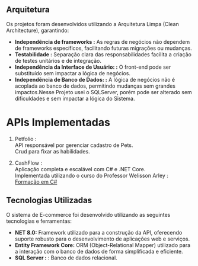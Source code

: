 ## Arquitetura
Os projetos foram desenvolvidos utilizando a Arquitetura Limpa (Clean Architecture), garantindo:

- **Independência de frameworks :** As regras de negócios não dependem de frameworks específicos, facilitando futuras migrações ou mudanças.
- **Testabilidade :**  Separação clara das responsabilidades facilita a criação de testes unitários e de integração.
- **Independência da Interface de Usuário: :** O front-end pode ser substituído sem impactar a lógica de negócios.
- **Independência de Banco de Dados: :** A lógica de negócios não é acoplada ao banco de dados, permitindo mudanças sem grandes impactos.Nesse Projeto usei o SQLServer, porém pode ser alterado sem dificuldades e sem impactar a lógica do Sistema.


# APIs Implementadas
1. Petfolio :<br>
API responsável por gerenciar cadastro de Pets.<br>
Crud para fixar as habilidades.

2. CashFlow :<br>
Aplicação completa e escalável com C# e .NET Core.<br>
Implementada utilizando o curso do Professor Welisson Arley :  <a href="https://app.rocketseat.com.br/journey/c-sharp/overview" target="_blank">Formação em C#</a>


## Tecnologias Utilizadas

O sistema de E-commerce foi desenvolvido utilizando as seguintes tecnologias e ferramentas:
- **NET 8.0:** Framework utilizado para a construção da API, oferecendo suporte robusto para o desenvolvimento de aplicações web e serviços.
- **Entity Framework Core:** ORM (Object-Relational Mapper) utilizado para a interação com o banco de dados de forma simplificada e eficiente.
- **SQL Server :** : Banco de dados relacional.



